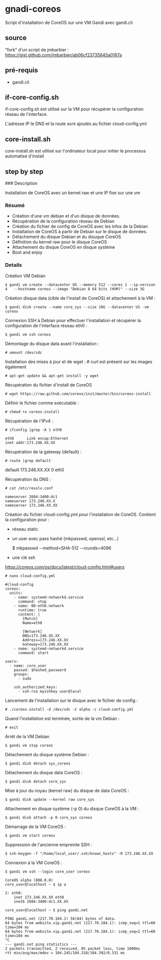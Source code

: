 # gnadi-coreos
Script d'installation de CoreOS sur une VM Gandi avec gandi.cli

## source
"fork" d'un script de jmbarbier : 
https://gist.github.com/jmbarbier/ab06cf23735845a0167a

## pré-requis 
 - gandi.cli

## if-core-config.sh
if-core-config.sh est utilisé sur la VM  pour récupérer la configuration réseau de l'interface.

L'adresse IP le DNS et la route sont ajoutés au fichier cloud-config.yml

## core-install.sh
core-install.sh est utilisé sur l'ordinateur local pour initier le processus automatisé d'install

## step by step

### Description

Installation de CoreOS avec un kernel raw et une IP fixe sur une vm

### Résumé

 * Création d'une vm debian et d'un disque de données.
 * Récupération de la configuration réseau de Debian 
 * Création du fichier de config de CoreOS avec les infos de la Debian
 * Installation de CoreOS à partir de Debian sur le disque de données.
 * Détachement du disque Debian et du disuque CoreOS
 * Définition du kernel raw pour le disque CoreOS
 * Attachement du disque CoreOS en disque système
 * Boot and enjoy


### Details

Création VM Debian 

    $ gandi vm create --datacenter US --memory 512 --cores 1 --ip-version 4   --hostname coreos --image "Debian 8 64 bits (HVM)" --size 3G


Création disque data (cible de l'install de CoreOS) et attachement à la VM :

    $ gandi disk create --name core_sys --size 10G --datacenter US -vm coreos


Connexion SSH à Debian pour effectuer l'installation et récupérer la configuration de l'interface réseau eth0 :

    $ gandi vm ssh coreos


Démontage du disque data avant l'installation :

    # umount /dev/sdc


Installation des mises à jour et de wget : # curl est présent sur les images également

    # apt-get update && apt-get install -y wget 


Récupération du fichier d'install de CoreOS

    # wget https://raw.github.com/coreos/init/master/bin/coreos-install


Définir le fichier comme exécutable :

    # chmod +x coreos-install


Récupération de l'IPv4 :

    # ifconfig |grep -A 1 eth0

    eth0      Link encap:Ethernet    
    inet addr:173.246.XX.XX
          

Récupération de la gateway (default) :

    # route |grep default

default         173.246.XX.XX    0 eth0


Récupération du DNS :

    # cat /etc/resolv.conf 

    nameserver 2604:3400:dc1
    nameserver 173.246.XX.X
    nameserver 173.246.XX.XX


Création du fichier cloud-config.yml pour l'installation de CoreOS.
Contient la configuration pour : 

 * réseau static
 * un user avec pass hashé (mkpasswd, openssl, etc...) 

	$ mkpasswd --method=SHA-512 --rounds=4096

 * une clé ssh


https://coreos.com/os/docs/latest/cloud-config.html#users

    # nano cloud-config.yml

    #cloud-config
    coreos:
      units:
        - name: systemd-networkd.service
          command: stop
        - name: 00-eth0.network
          runtime: true
          content: |
            [Match]
            Name=eth0
            
            [Network]
            DNS=173.246.XX.XX
            Address=173.246.XX.XX
            Gateway=173.246.XX.XX
        - name: systemd-networkd.service
          command: start
          
    users:
      - name: core_user
        passwd: $hashed_password
        groups:
          - sudo
          
        ssh_authorized_keys:
          - ssh-rsa mysshkey user@local
      

Lancement de l'installation sur le disque avec le fichier de config :

    # ./coreos-install -d /dev/sdc -C alpha -c cloud-config.yml


Quand l'installation est terminée, sortie de la vm Debian :

    # exit


Arrêt de la VM Debian

    $ gandi vm stop coreos


Détachement du disque système Debian :

    $ gandi disk detach sys_coreos


Détachement du disque data CoreOS :

    $ gandi disk detach core_sys


Mise à jour du noyau (kernel raw) du disque de data CoreOS :

    $ gandi disk update --kernel raw core_sys


Attachement en disque système (-p 0) du disque CoreOS à la VM :

    $ gandi disk attach -p 0 core_sys coreos


Démarrage de la VM CoreOS :

    $ gandi vm start coreos


Suppression de l'ancienne empreinte SSH : 

    $ ssh-keygen -f "/home/local_user/.ssh/known_hosts" -R 173.246.XX.XX


Connexion à la VM CoreOS :

    $ gandi vm ssh --login core_user coreos

    CoreOS alpha (808.0.0)
    core_user@localhost ~ $ ip a

    2: eth0: 
        inet 173.246.XX.XX eth0
        inet6 2604:3400:dc1.XX.XX 

    core_user@localhost ~ $ ping gandi.net

    PING gandi.net (217.70.184.1) 56(84) bytes of data.
    64 bytes from website.vip.gandi.net (217.70.184.1): icmp_seq=1 ttl=60 time=104 ms
    64 bytes from website.vip.gandi.net (217.70.184.1): icmp_seq=2 ttl=60 time=104 ms
    ^C
    --- gandi.net ping statistics ---
    2 packets transmitted, 2 received, 0% packet loss, time 1000ms
    rtt min/avg/max/mdev = 104.245/104.318/104.392/0.331 ms

